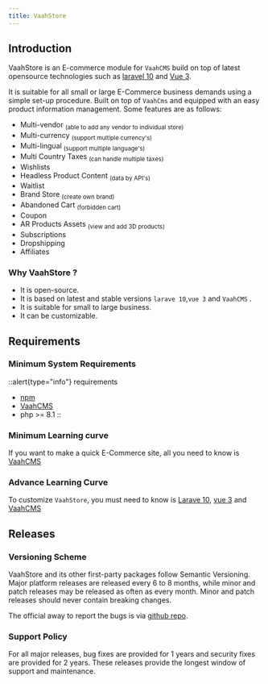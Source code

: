 ```yaml
---
title: VaahStore
---
```



## Introduction

VaahStore is an E-commerce module for `VaahCMS` build on top of latest opensource technologies such as [laravel 10](https://laravel.com/docs/10.x) and [Vue 3](https://vuejs.org/guide/introduction.html).

It is suitable for all small or large E-Commerce business demands using a simple set-up procedure. Built on top of `VaahCms` and equipped with an easy product information management. Some features are as follows:

- Multi-vendor <sub>(able to add any vendor to individual store)</sub>
- Multi-currency <sub>(support multiple currency's)</sub>
- Multi-lingual <sub>(support multiple language's)</sub>
- Multi Country Taxes <sub>(can handle multiple taxes)</sub>
- Wishlists
- Headless Product Content <sub>(data by API's)</sub>
- Waitlist
- Brand Store <sub>(create own brand)</sub>
- Abandoned Cart <sub>(forbidden cart)</sub>
- Coupon
- AR Products Assets <sub>(view and add 3D products)</sub>
- Subscriptions
- Dropshipping
- Affiliates

### Why VaahStore ?

- It is open-source.
- It is based on latest and stable versions `larave 10`,`vue 3` and `VaahCMS` .
- It is suitable for small to large business.
- It can be customizable.

## Requirements

### Minimum System Requirements

::alert{type="info"}
requirements   
- [npm](https://docs.npmjs.com/cli)
- [VaahCMS](https://www.npmjs.com/package/vaah)
- php >= 8.1
::

### Minimum Learning curve

If you want to make a quick E-Commerce site, all you need to know is [VaahCMS](https://docs.vaah.dev/vaahcms-2)

### Advance Learning Curve

To customize `VaahStore`, you must need to know is [Larave 10](https://laravel.com/docs/10.x/installation), [vue 3](https://vuejs.org/guide/introduction.html) and [VaahCMS](https://docs.vaah.dev/vaahcms-2)

## Releases

### Versioning Scheme

VaahStore and its other first-party packages follow Semantic Versioning. Major platform releases are released every 6 to 8 months, while minor and patch releases may be released as often as every month. Minor and patch releases should never contain breaking changes.

The official away to report the bugs is via [github repo](https://github.com/webreinvent/vaahstore/issues).



### Support Policy

For all major releases, bug fixes are provided for 1 years and security fixes are provided for 2 years. These releases provide the longest window of support and maintenance.
